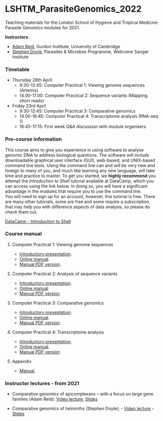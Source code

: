 # LSHTM_ParasiteGenomics_2022

Teaching materials for the London School of Hygiene and Tropical Medicine Parasite Genomics modules for 2021.

**Instructors**: 
- [Adam Reid](mailto:ajr236@cam.ac.uk), Gurdon Institute, University of Cambridge
- [Stephen Doyle](mailto:sd21@sanger.ac.uk), Parasites & Microbes Programme, Wellcome Sanger Institute

### Timetable
- Thursday 28th April
     - 9:30-12:45: Computer Practical 1: Viewing genome sequences (Artemis)
     - 14.00-17.00: Computer Practical 2: Sequence variants (Mapping short reads)
- Friday 23rd April
     - 9:30-12:45: Computer Practical 3: Comparative genomics
     - 14.00-16:45: Computer Practical 4: Transcriptome analysis (RNA-seq 1)
     - 16:45-17:15: First week Q&A discussion with module organisers



### Pre-course information
This course aims to give you experience in using software to analyse genomic DNA to address biological questions. The software will include downloadable graphical user interface (GUI), web-based, and UNIX-based command line tools. Using the command line can and will be very new and foreign to many of you, and much like learning any new language, will take time and practice to master. To get you started, we **highly recommend** you attempt the *Introduction to Shell* tutorial available at DataCamp, which you can access using the link below. In doing so, you will have a significant advantage in the modules that require you to use the command line.  
You will need to sign up for an account, however, this tutorial is free. There are many other tutorials, some are free and some require a subscription, that may help you with difference aspects of data analysis, so please do check them out.

[DataCamp - Introduction to Shell](https://www.datacamp.com/courses/introduction-to-shell)



### Course manual

1. Computer Practical 1: Viewing genome sequences
     - [Introductory presentation](Presentations_2022/LSHTM2022_Talk_Introduction.pdf). 
     - [Online manual](Module_1_Artemis.md). 
     - [Manual PDF version](Module_1_Artemis.pdf). 
     
2. Computer Practical 2: Analysis of sequence variants
     - [Introductory presentation](Presentations_2022/LSHTM2022_Talk_ShortReadMapping.pdf). 
     - [Online manual](Module_2_Mapping_Short_Reads.md)
     - [Manual PDF version](Module_2_Mapping_Short_Reads.pdf)

3. Computer Practical 3: Comparative genomics
     - [Introductory presentation](Presentations_2022/LSHTM2022_Talk_ComparativeGenomics.pdf). 
     - [Online manual](Module_3_Comparative_Genomics.md). 
     - [Manual PDF version](Module_3_Comparative_Genomics.pdf). 

4. Computer Practical 4: Transcriptome analysis
     - [Introductory presentation](Presentations_2022/LSHTM2022_Talk_RNAseq.pdf). 
     - [Online manual](Module_5_RNAseq1.md). 
     - [Manual PDF version](Module_5_RNAseq1.pdf)  

5. Appendix
     - [Manual](presentations/LSHTM_Appendix.pdf). 


### Instructor lectures - from 2021

- Comparative genomics of apicomplexans – with a focus on large gene families (Adam Reid): [Video lecture](), [Slides](Presentations_2021/LSHTM2021_Talk_ComparativeProtozoa.pptx)

- Comparative genomics of helminths (Stephen Doyle); 
          - [Video lecture](https://pro.panopto.com/Panopto/Pages/Viewer.aspx?tid=f3512871-d511-4a04-bf84-ad0c00a13cac)
          - [Slides](Presentations_2021/LSHTM_Talk_ComparativeGenomicsHelminths.pptx)
